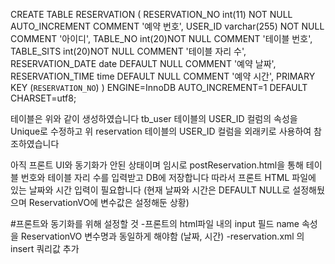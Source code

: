 
CREATE TABLE RESERVATION (
    RESERVATION_NO int(11) NOT NULL AUTO_INCREMENT COMMENT '예약 번호',
    USER_ID varchar(255) NOT NULL COMMENT '아이디',
    TABLE_NO int(20)NOT NULL COMMENT '테이블 번호',
    TABLE_SITS int(20)NOT NULL COMMENT '테이블 자리 수',
    RESERVATION_DATE date DEFAULT NULL COMMENT '예약 날짜',
    RESERVATION_TIME time DEFAULT NULL COMMENT '예약 시간',
     PRIMARY KEY (`RESERVATION_NO`)
) ENGINE=InnoDB AUTO_INCREMENT=1 DEFAULT CHARSET=utf8;

테이블은 위와 같이 생성하였습니다
tb_user 테이블의 USER_ID 컬럼의 속성을 Unique로 수정하고 위 reservation 테이블의 USER_ID 컬럼을 외래키로 사용하여 참조하였습니다

아직 프론트 UI와 동기화가 안된 상태이며 임시로 postReservation.html을 통해 테이블 번호와 테이블 자리 수를 입력받고 DB에 저장합니다
따라서 프론트 HTML 파일에 있는 날짜와 시간 입력이 필요합니다 
(현재 날짜와 시간은 DEFAULT NULL로 설정해뒀으며 ReservationVO에 변수값은 설정해둔 상황)

#프론트와 동기화를 위해 설정할 것
-프론트의 html파일 내의 input 필드 name 속성을 ReservationVO 변수명과 동일하게 해야함 (날짜, 시간)
-reservation.xml 의 insert 쿼리값 추가
